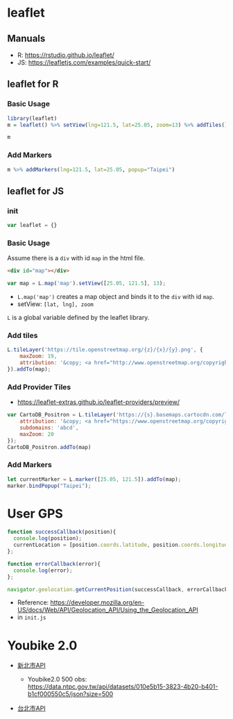 
# leaflet

## Manuals 

  * R: <https://rstudio.github.io/leaflet/>
  * JS: <https://leafletjs.com/examples/quick-start/>

## leaflet for R

### Basic Usage

```r
library(leaflet)
m = leaflet() %>% setView(lng=121.5, lat=25.05, zoom=13) %>% addTiles()

m
```

### Add Markers

```r  
m %>% addMarkers(lng=121.5, lat=25.05, popup="Taipei")
```

## leaflet for JS

### init

```js
var leaflet = {}
```

### Basic Usage

Assume there is a `div` with id `map` in the html file.

```html
<div id="map"></div>
```

```js
var map = L.map('map').setView([25.05, 121.5], 13);
```

  * `L.map('map')` creates a map object and binds it to the `div` with id `map`.
  * setView: `[lat, lng], zoom` 

`L` is a global variable defined by the leaflet library.

### Add tiles

```js
L.tileLayer('https://tile.openstreetmap.org/{z}/{x}/{y}.png', {
    maxZoom: 19,
    attribution: '&copy; <a href="http://www.openstreetmap.org/copyright">OpenStreetMap</a>'
}).addTo(map);
```

### Add Provider Tiles 

  * <https://leaflet-extras.github.io/leaflet-providers/preview/>

  
```js
var CartoDB_Positron = L.tileLayer('https://{s}.basemaps.cartocdn.com/light_all/{z}/{x}/{y}{r}.png', {
	attribution: '&copy; <a href="https://www.openstreetmap.org/copyright">OpenStreetMap</a> contributors &copy; <a href="https://carto.com/attributions">CARTO</a>',
	subdomains: 'abcd',
	maxZoom: 20
});
CartoDB_Positron.addTo(map)
```

### Add Markers

```js
let currentMarker = L.marker([25.05, 121.5]).addTo(map);
marker.bindPopup("Taipei");
```




# User GPS


```js
function successCallback(position){
  console.log(position);
  currentLocation = [position.coords.latitude, position.coords.longitude];
};

function errorCallback(error){
  console.log(error);
};

navigator.geolocation.getCurrentPosition(successCallback, errorCallback);
```

  * Reference: <https://developer.mozilla.org/en-US/docs/Web/API/Geolocation_API/Using_the_Geolocation_API>
  * in `init.js`


# Youbike 2.0

  * [新北市API](https://data.ntpc.gov.tw/openapi/swagger-ui/index.html?configUrl=%2Fapi%2Fv1%2Fopenapi%2Fswagger%2Fconfig&urls.primaryName=%E6%96%B0%E5%8C%97%E5%B8%82%E6%94%BF%E5%BA%9C%E4%BA%A4%E9%80%9A%E5%B1%80(80))
    * Youbike2.0 500 obs: <https://data.ntpc.gov.tw/api/datasets/010e5b15-3823-4b20-b401-b1cf000550c5/json?size=500>

  * [台北市API](https://tcgbusfs.blob.core.windows.net/dotapp/youbike/v2/youbike_immediate.json)
